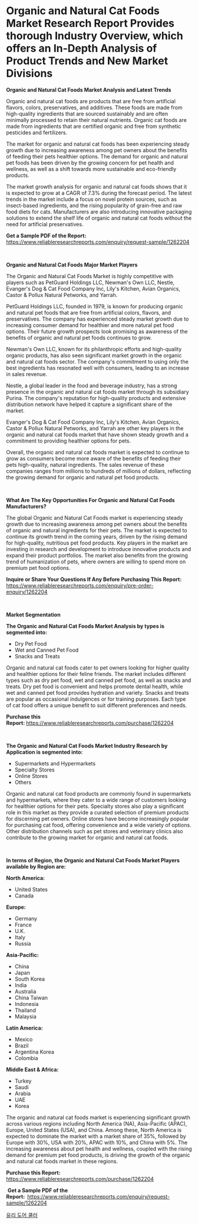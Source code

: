 <p><h1>Organic and Natural Cat Foods Market Research Report Provides thorough Industry Overview, which offers an In-Depth Analysis of Product Trends and New Market Divisions</h1></p><p><strong>Organic and Natural Cat Foods Market Analysis and Latest Trends</strong></p>
<p><p>Organic and natural cat foods are products that are free from artificial flavors, colors, preservatives, and additives. These foods are made from high-quality ingredients that are sourced sustainably and are often minimally processed to retain their natural nutrients. Organic cat foods are made from ingredients that are certified organic and free from synthetic pesticides and fertilizers.</p><p>The market for organic and natural cat foods has been experiencing steady growth due to increasing awareness among pet owners about the benefits of feeding their pets healthier options. The demand for organic and natural pet foods has been driven by the growing concern for pet health and wellness, as well as a shift towards more sustainable and eco-friendly products.</p><p>The market growth analysis for organic and natural cat foods shows that it is expected to grow at a CAGR of 7.3% during the forecast period. The latest trends in the market include a focus on novel protein sources, such as insect-based ingredients, and the rising popularity of grain-free and raw food diets for cats. Manufacturers are also introducing innovative packaging solutions to extend the shelf life of organic and natural cat foods without the need for artificial preservatives.</p></p>
<p><strong>Get a Sample PDF of the Report:&nbsp;</strong> <a href="https://www.reliableresearchreports.com/enquiry/request-sample/1262204">https://www.reliableresearchreports.com/enquiry/request-sample/1262204</a></p>
<p>&nbsp;</p>
<p><strong>Organic and Natural Cat Foods Major Market Players</strong></p>
<p><p>The Organic and Natural Cat Foods Market is highly competitive with players such as PetGuard Holdings LLC, Newman's Own LLC, Nestle, Evanger's Dog & Cat Food Company Inc, Lily's Kitchen, Avian Organics, Castor & Pollux Natural Petworks, and Yarrah.</p><p>PetGuard Holdings LLC, founded in 1979, is known for producing organic and natural pet foods that are free from artificial colors, flavors, and preservatives. The company has experienced steady market growth due to increasing consumer demand for healthier and more natural pet food options. Their future growth prospects look promising as awareness of the benefits of organic and natural pet foods continues to grow.</p><p>Newman's Own LLC, known for its philanthropic efforts and high-quality organic products, has also seen significant market growth in the organic and natural cat foods sector. The company's commitment to using only the best ingredients has resonated well with consumers, leading to an increase in sales revenue.</p><p>Nestle, a global leader in the food and beverage industry, has a strong presence in the organic and natural cat foods market through its subsidiary Purina. The company's reputation for high-quality products and extensive distribution network have helped it capture a significant share of the market.</p><p>Evanger's Dog & Cat Food Company Inc, Lily's Kitchen, Avian Organics, Castor & Pollux Natural Petworks, and Yarrah are other key players in the organic and natural cat foods market that have shown steady growth and a commitment to providing healthier options for pets.</p><p>Overall, the organic and natural cat foods market is expected to continue to grow as consumers become more aware of the benefits of feeding their pets high-quality, natural ingredients. The sales revenue of these companies ranges from millions to hundreds of millions of dollars, reflecting the growing demand for organic and natural pet food products.</p></p>
<p>&nbsp;</p>
<p><strong>What Are The Key Opportunities For Organic and Natural Cat Foods Manufacturers?</strong></p>
<p><p>The global Organic and Natural Cat Foods market is experiencing steady growth due to increasing awareness among pet owners about the benefits of organic and natural ingredients for their pets. The market is expected to continue its growth trend in the coming years, driven by the rising demand for high-quality, nutritious pet food products. Key players in the market are investing in research and development to introduce innovative products and expand their product portfolios. The market also benefits from the growing trend of humanization of pets, where owners are willing to spend more on premium pet food options.</p></p>
<p><strong>Inquire or Share Your Questions If Any Before Purchasing This Report:</strong> <a href="https://www.reliableresearchreports.com/enquiry/pre-order-enquiry/1262204">https://www.reliableresearchreports.com/enquiry/pre-order-enquiry/1262204</a></p>
<p>&nbsp;</p>
<p><strong>Market Segmentation</strong></p>
<p><strong>The Organic and Natural Cat Foods Market Analysis by types is segmented into:</strong></p>
<p><ul><li>Dry Pet Food</li><li>Wet and Canned Pet Food</li><li>Snacks and Treats</li></ul></p>
<p><p>Organic and natural cat foods cater to pet owners looking for higher quality and healthier options for their feline friends. The market includes different types such as dry pet food, wet and canned pet food, as well as snacks and treats. Dry pet food is convenient and helps promote dental health, while wet and canned pet food provides hydration and variety. Snacks and treats are popular as occasional indulgences or for training purposes. Each type of cat food offers a unique benefit to suit different preferences and needs.</p></p>
<p><strong>Purchase this Report:&nbsp;</strong><a href="https://www.reliableresearchreports.com/purchase/1262204">https://www.reliableresearchreports.com/purchase/1262204</a></p>
<p>&nbsp;</p>
<p><strong>The Organic and Natural Cat Foods Market Industry Research by Application is segmented into:</strong></p>
<p><ul><li>Supermarkets and Hypermarkets</li><li>Specialty Stores</li><li>Online Stores</li><li>Others</li></ul></p>
<p><p>Organic and natural cat food products are commonly found in supermarkets and hypermarkets, where they cater to a wide range of customers looking for healthier options for their pets. Specialty stores also play a significant role in this market as they provide a curated selection of premium products for discerning pet owners. Online stores have become increasingly popular for purchasing cat food, offering convenience and a wide variety of options. Other distribution channels such as pet stores and veterinary clinics also contribute to the growing market for organic and natural cat foods.</p></p>
<p>&nbsp;</p>
<p><strong>In terms of Region, the Organic and Natural Cat Foods Market Players available by Region are:</strong></p>
<p>
    <p> <strong> North America: </strong>
        <ul>
            <li>United States</li>
            <li>Canada</li>
        </ul>
        </p> 
    <p> <strong> Europe: </strong>
        <ul>
            <li>Germany</li>
            <li>France</li>
            <li>U.K.</li>
            <li>Italy</li>
            <li>Russia</li>
        </ul>
        </p> 
    <p> <strong> Asia-Pacific: </strong>
        <ul>
            <li>China</li>
            <li>Japan</li>
            <li>South Korea</li>
            <li>India</li>
            <li>Australia</li>
            <li>China Taiwan</li>
            <li>Indonesia</li>
            <li>Thailand</li>
            <li>Malaysia</li>
        </ul>
        </p> 
    <p> <strong> Latin America: </strong>
        <ul>
            <li>Mexico</li>
            <li>Brazil</li>
            <li>Argentina Korea</li>
            <li>Colombia</li>
        </ul>
        </p> 
    <p> <strong> Middle East & Africa: </strong>
        <ul>
            <li>Turkey</li>
            <li>Saudi</li>
            <li>Arabia</li>
            <li>UAE</li>
            <li>Korea</li>
        </ul>
    </p>
    </p>
<p><p>The organic and natural cat foods market is experiencing significant growth across various regions including North America (NA), Asia-Pacific (APAC), Europe, United States (USA), and China. Among these, North America is expected to dominate the market with a market share of 35%, followed by Europe with 30%, USA with 20%, APAC with 10%, and China with 5%. The increasing awareness about pet health and wellness, coupled with the rising demand for premium pet food products, is driving the growth of the organic and natural cat foods market in these regions.</p></p>
<p><strong>Purchase this Report: </strong><a href="https://www.reliableresearchreports.com/purchase/1262204">https://www.reliableresearchreports.com/purchase/1262204</a></p>
<p>&nbsp;<strong>Get a Sample PDF of the Report:&nbsp;&nbsp;</strong><a href="https://www.reliableresearchreports.com/enquiry/request-sample/1262204">https://www.reliableresearchreports.com/enquiry/request-sample/1262204</a></p>
<p><strong></strong></p>
<p><p><a href="https://github.com/laholand/Market-Research-Report-List-3/blob/main/57338145983.md">유리 도어 쿨러</a></p></p>